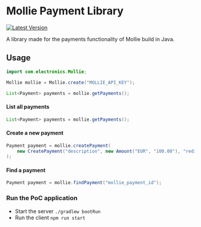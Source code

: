Mollie Payment Library
======
[![Latest Version](https://img.shields.io/github/tag/martenweijer/mollie-java.svg?style=flat-square)](https://github.com/martenweijer/mollie-java/tags)

A library made for the payments functionality of Mollie build in Java.

## Usage
```java
import com.electronics.Mollie;

Mollie mollie = Mollie.create("MOLLIE_API_KEY");

List<Payment> payments = mollie.getPayments();
```

#### List all payments
```java
List<Payment> payments = mollie.getPayments();
```

#### Create a new payment
```java
Payment payment = mollie.createPayment(
    new CreatePayment("description", new Amount("EUR", "100.00"), "redirectUrl")
);
```

#### Find a payment
```java
Payment payment = mollie.findPayment("mollie_payment_id");
```

### Run the PoC application
- Start the server `./gradlew bootRun`
- Run the client `npm run start`